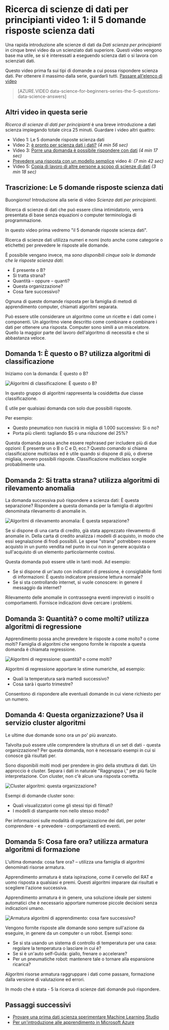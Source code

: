 <properties
   pageTitle="Le domande di scienze 5 dati - scienze di dati per principianti | Microsoft Azure"
   description="È possibile ottenere una rapida introduzione alle scienze di dati da dati scienza per principianti, cinque brevi video che iniziano con il 5 domande dati scienza risposte."
   keywords="eseguire scienza dati, principianti di scienze di dati, scienza dati per principianti, tipi di domande, dati scienza domande e video di scienze di dati"
   services="machine-learning"
   documentationCenter="na"
   authors="cjgronlund"
   manager="jhubbard"
   editor="cjgronlund"/>

<tags
   ms.service="machine-learning"
   ms.devlang="na"
   ms.topic="article"
   ms.tgt_pltfrm="na"
   ms.workload="na"
   ms.date="10/20/2016"
   ms.author="cgronlun;garye"/>

# <a name="data-science-for-beginners-video-1-the-5-questions-data-science-answers"></a>Ricerca di scienze di dati per principianti video 1: il 5 domande risposte scienza dati

Una rapida introduzione alle scienze di dati da *Dati scienza per principianti* in cinque brevi video da un scienziato dati superiore. Questi video vengono base ma utile, se si è interessati a eseguendo scienza dati o si lavora con scienziati dati.

Questo video prima fa sui tipi di domande a cui possa rispondere scienza dati. Per ottenere il massimo dalla serie, guardarli tutti. [Passare all'elenco di video](#other-videos-in-this-series)

> [AZURE.VIDEO data-science-for-beginners-series-the-5-questions-data-science-answers]

## <a name="other-videos-in-this-series"></a>Altri video in questa serie

*Ricerca di scienze di dati per principianti* è una breve introduzione a dati scienza impiegando totale circa 25 minuti. Guardare i video altri quattro:

  * Video 1: Le 5 domande risposte scienza dati
  * Video 2: [è pronto per scienza dati i dati?](machine-learning-data-science-for-beginners-is-your-data-ready-for-data-science.md) *(4 min 56 sec)*
  * Video 3: [Porre una domanda è possibile rispondere con dati](machine-learning-data-science-for-beginners-ask-a-question-you-can-answer-with-data.md) *(4 min 17 sec)*
  * [Prevedere una risposta con un modello semplice](machine-learning-data-science-for-beginners-predict-an-answer-with-a-simple-model.md) video 4: *(7 min 42 sec)*
  * Video 5: [Copia di lavoro di altre persone a scopo di scienze di dati](machine-learning-data-science-for-beginners-copy-other-peoples-work-to-do-data-science.md) *(3 min 18 sec)*

## <a name="transcript-the-5-questions-data-science-answers"></a>Trascrizione: Le 5 domande risposte scienza dati

Buongiorno! Introduzione alla serie di video *Scienza dati per principianti*.

Ricerca di scienze di dati che può essere clima intimidatorio, verrà presentata di base senza equazioni o computer terminologia di programmazione.

In questo video prima vedremo "il 5 domande risposte scienza dati".

Ricerca di scienze dati utilizza numeri e nomi (noto anche come categorie o etichette) per prevedere le risposte alle domande.

È possibile vengano invece, ma *sono disponibili cinque solo le domande che le risposte scienza dati*:

  * È presente o B?
  * Si tratta strana?
  * Quantità – oppure – quanti?
  * Questa organizzazione?
  * Cosa fare successivo?

  Ognuna di queste domande risposta per la famiglia di metodi di apprendimento computer, chiamati algoritmi separata.


Può essere utile considerare un algoritmo come un ricette e i dati come i componenti. Un algoritmo viene descritto come combinare e combinare i dati per ottenere una risposta. Computer sono simili a un miscelatore. Quello la maggior parte del lavoro dell'algoritmo di necessità e che si abbastanza veloce.

## <a name="question-1-is-this-a-or-b-uses-classification-algorithms"></a>Domanda 1: È questo o B? utilizza algoritmi di classificazione

Iniziamo con la domanda: È questo o B?

![Algoritmi di classificazione: È questo o B?](./media/machine-learning-data-science-for-beginners-the-5-questions-data-science-answers/machine-learning-data-science-classification-algorithms.png)

In questo gruppo di algoritmi rappresenta la cosiddetta due classe classificazione.

È utile per qualsiasi domanda con solo due possibili risposte.

Per esempio:

  * Questo pneumatico non riuscirà in miglia di 1.000 successivo: Sì o no?
  * Porta più clienti: tagliando $5 o una riduzione del 25%?

Questa domanda possa anche essere rephrased per includere più di due opzioni: È presente un o B o C e D, ecc.?  Questo comando si chiama classificazione multiclass ed è utile quando si dispone di più, o diverse migliaia, ovvero possibili risposte. Classificazione multiclass sceglie probabilmente una.

## <a name="question-2-is-this-weird-uses-anomaly-detection-algorithms"></a>Domanda 2: Si tratta strana? utilizza algoritmi di rilevamento anomalia

La domanda successiva può rispondere a scienza dati: È questa separazione? Rispondere a questa domanda per la famiglia di algoritmi denominata rilevamento di anomalie in.

![Algoritmi di rilevamento anomalia: È questa separazione?](./media/machine-learning-data-science-for-beginners-the-5-questions-data-science-answers/machine-learning-data-science-anomaly-detection-algorithms.png)


Se si dispone di una carta di credito, già stata apprezzato rilevamento di anomalie in. Della carta di credito analizza i modelli di acquisto, in modo che essi segnalazione di frodi possibili. Le spese "strana" potrebbero essere acquisto in un punto vendita nel punto in cui non in genere acquista o sull'acquisto di un elemento particolarmente costosi.

Questa domanda può essere utile in tanti modi. Ad esempio:

  * Se si dispone di un'auto con indicatori di pressione, è consigliabile fonti di informazioni: È questo indicatore pressione lettura normale?
  * Se si sta controllando internet, si vuole conoscere: in genere il messaggio da internet?

Rilevamento delle anomalie in contrassegna eventi imprevisti o insoliti o comportamenti. Fornisce indicazioni dove cercare i problemi.



## <a name="question-3-how-much-or-how-many-uses-regression-algorithms"></a>Domanda 3: Quantità? o come molti? utilizza algoritmi di regressione

Apprendimento possa anche prevedere le risposte a come molto? o come molti? Famiglia di algoritmi che vengono fornite le risposte a questa domanda è chiamata regressione.

![Algoritmi di regressione: quantità? o come molti?](./media/machine-learning-data-science-for-beginners-the-5-questions-data-science-answers/machine-learning-data-science-regression-algorithms.png)


Algoritmi di regressione apportare le stime numeriche, ad esempio:

  * Quali la temperatura sarà martedì successivo?  
  * Cosa sarà i quarto trimestre?

Consentono di rispondere alle eventuali domande in cui viene richiesto per un numero.

## <a name="question-4-how-is-this-organized-uses-clustering-algorithms"></a>Domanda 4: Questa organizzazione? Usa il servizio cluster algoritmi

Le ultime due domande sono ora un po' più avanzato.

Talvolta può essere utile comprendere la struttura di un set di dati - questa organizzazione? Per questa domanda, non è necessario esempi in cui si conosce già risultati per.

Sono disponibili molti modi per prendere in giro della struttura di dati. Un approccio è cluster. Separa i dati in naturale "Raggruppa i," per più facile interpretazione. Con cluster, non c'è alcun una risposta corretta.

![Cluster algoritmi: questa organizzazione?](./media/machine-learning-data-science-for-beginners-the-5-questions-data-science-answers/machine-learning-data-science-clustering-algorithms.png)

Esempi di domande cluster sono:

  * Quali visualizzatori come gli stessi tipi di filmati?
  * I modelli di stampante non nello stesso modo?

Per informazioni sulle modalità di organizzazione dei dati, per poter comprendere - e prevedere - comportamenti ed eventi.  

## <a name="question-5-what-should-i-do-now-uses-reinforcement-learning-algorithms"></a>Domanda 5: Cosa fare ora? utilizza armatura algoritmi di formazione

L'ultima domanda: cosa fare ora? – utilizza una famiglia di algoritmi denominati risorse armatura.

Apprendimento armatura è stata ispirazione, come il cervello del RAT e uomo risposta a qualsiasi e premi. Questi algoritmi imparare dai risultati e scegliere l'azione successiva.

Apprendimento armatura è in genere, una soluzione ideale per sistemi automatici che è necessario apportare numerose piccole decisioni senza indicazioni umano.

![Armatura algoritmi di apprendimento: cosa fare successivo?](./media/machine-learning-data-science-for-beginners-the-5-questions-data-science-answers/machine-learning-data-science-reinforcement-learning-algorithms.png)

Vengono fornite risposte alle domande sono sempre sull'azione da eseguire, in genere da un computer o un robot. Esempi sono:

  * Se si sta usando un sistema di controllo di temperatura per una casa: regolare la temperatura o lasciare in cui è?  
  * Se si è un'auto self-Guida: giallo, frenare o accelerare?  
  * Per un pneumatiche robot: mantenere tale o tornare alla espansione ricarica?

Algoritmi risorse armatura raggruppare i dati come passare, formazione dalla versione di valutazione ed errori.

In modo che è stata - 5 la ricerca di scienze dati domande può rispondere.



## <a name="next-steps"></a>Passaggi successivi

  * [Provare una prima dati scienza sperimentare Machine Learning Studio](machine-learning-create-experiment.md)
  * [Per un'introduzione alle apprendimento in Microsoft Azure](machine-learning-what-is-machine-learning.md)
